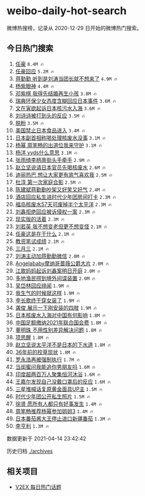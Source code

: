 # weibo-daily-hot-search

微博热搜榜，记录从 2020-12-29 日开始的微博热门搜索。

## 今日热门搜索

<!-- BEGIN -->

1. [任豪](https://s.weibo.com/weibo?q=%E4%BB%BB%E8%B1%AA&Refer=top) `8.4M 🔥`
1. [任豪回应](https://s.weibo.com/weibo?q=%23%E4%BB%BB%E8%B1%AA%E5%9B%9E%E5%BA%94%23&Refer=top) `5.2M 🔥`
1. [蒋勤勤 听到是刘涛当团长就不想来了](https://s.weibo.com/weibo?q=%E8%92%8B%E5%8B%A4%E5%8B%A4%20%E5%90%AC%E5%88%B0%E6%98%AF%E5%88%98%E6%B6%9B%E5%BD%93%E5%9B%A2%E9%95%BF%E5%B0%B1%E4%B8%8D%E6%83%B3%E6%9D%A5%E4%BA%86&Refer=top) `4.9M 🔥`
1. [杨紫眼神](https://s.weibo.com/weibo?q=%E6%9D%A8%E7%B4%AB%E7%9C%BC%E7%A5%9E&Refer=top) `4.4M 🔥`
1. [邓紫棋 我得先结婚再生小孩](https://s.weibo.com/weibo?q=%23%E9%82%93%E7%B4%AB%E6%A3%8B%20%E6%88%91%E5%BE%97%E5%85%88%E7%BB%93%E5%A9%9A%E5%86%8D%E7%94%9F%E5%B0%8F%E5%AD%A9%23&Refer=top) `3.8M 🔥`
1. [瑞典环保少女态度含糊回应日本事件](https://s.weibo.com/weibo?q=%23%E7%91%9E%E5%85%B8%E7%8E%AF%E4%BF%9D%E5%B0%91%E5%A5%B3%E6%80%81%E5%BA%A6%E5%90%AB%E7%B3%8A%E5%9B%9E%E5%BA%94%E6%97%A5%E6%9C%AC%E4%BA%8B%E4%BB%B6%23&Refer=top) `3.6M 🔥`
1. [文在寅欲起诉日本核污水入海](https://s.weibo.com/weibo?q=%23%E6%96%87%E5%9C%A8%E5%AF%85%E6%AC%B2%E8%B5%B7%E8%AF%89%E6%97%A5%E6%9C%AC%E6%A0%B8%E6%B1%A1%E6%B0%B4%E5%85%A5%E6%B5%B7%23&Refer=top) `3.6M 🔥`
1. [刘诗诗被打到头的反应](https://s.weibo.com/weibo?q=%E5%88%98%E8%AF%97%E8%AF%97%E8%A2%AB%E6%89%93%E5%88%B0%E5%A4%B4%E7%9A%84%E5%8F%8D%E5%BA%94&Refer=top) `3.5M 🔥`
1. [脱粉](https://s.weibo.com/weibo?q=%E8%84%B1%E7%B2%89&Refer=top) `3.5M 🔥`
1. [美国禁止日本食品进入](https://s.weibo.com/weibo?q=%23%E7%BE%8E%E5%9B%BD%E7%A6%81%E6%AD%A2%E6%97%A5%E6%9C%AC%E9%A3%9F%E5%93%81%E8%BF%9B%E5%85%A5%23&Refer=top) `3.4M 🔥`
1. [日本副首相称喝处理核废水没事](https://s.weibo.com/weibo?q=%23%E6%97%A5%E6%9C%AC%E5%89%AF%E9%A6%96%E7%9B%B8%E7%A7%B0%E5%96%9D%E5%A4%84%E7%90%86%E6%A0%B8%E5%BA%9F%E6%B0%B4%E6%B2%A1%E4%BA%8B%23&Refer=top) `3.1M 🔥`
1. [杨幂 周笔畅的出道位我来守护](https://s.weibo.com/weibo?q=%E6%9D%A8%E5%B9%82%20%E5%91%A8%E7%AC%94%E7%95%85%E7%9A%84%E5%87%BA%E9%81%93%E4%BD%8D%E6%88%91%E6%9D%A5%E5%AE%88%E6%8A%A4&Refer=top) `3.1M 🔥`
1. [杨洋 yyds什么意思](https://s.weibo.com/weibo?q=%E6%9D%A8%E6%B4%8B%20yyds%E4%BB%80%E4%B9%88%E6%84%8F%E6%80%9D&Refer=top) `3.1M 🔥`
1. [张雨绮李柄熹街头手牵手](https://s.weibo.com/weibo?q=%E5%BC%A0%E9%9B%A8%E7%BB%AE%E6%9D%8E%E6%9F%84%E7%86%B9%E8%A1%97%E5%A4%B4%E6%89%8B%E7%89%B5%E6%89%8B&Refer=top) `2.9M 🔥`
1. [赵立坚说请日本官员先喝核废水](https://s.weibo.com/weibo?q=%23%E8%B5%B5%E7%AB%8B%E5%9D%9A%E8%AF%B4%E8%AF%B7%E6%97%A5%E6%9C%AC%E5%AE%98%E5%91%98%E5%85%88%E5%96%9D%E6%A0%B8%E5%BA%9F%E6%B0%B4%23&Refer=top) `2.6M 🔥`
1. [迪丽热巴 想让大家更有底气喜欢我](https://s.weibo.com/weibo?q=%E8%BF%AA%E4%B8%BD%E7%83%AD%E5%B7%B4%20%E6%83%B3%E8%AE%A9%E5%A4%A7%E5%AE%B6%E6%9B%B4%E6%9C%89%E5%BA%95%E6%B0%94%E5%96%9C%E6%AC%A2%E6%88%91&Refer=top) `2.5M 🔥`
1. [杜淳 第一次家庭合影](https://s.weibo.com/weibo?q=%E6%9D%9C%E6%B7%B3%20%E7%AC%AC%E4%B8%80%E6%AC%A1%E5%AE%B6%E5%BA%AD%E5%90%88%E5%BD%B1&Refer=top) `2.5M 🔥`
1. [陈建斌蒋勤勤吵架又好笑又好气](https://s.weibo.com/weibo?q=%23%E9%99%88%E5%BB%BA%E6%96%8C%E8%92%8B%E5%8B%A4%E5%8B%A4%E5%90%B5%E6%9E%B6%E5%8F%88%E5%A5%BD%E7%AC%91%E5%8F%88%E5%A5%BD%E6%B0%94%23&Refer=top) `2.4M 🔥`
1. [酒店回应私生进时代少年团房间打卡](https://s.weibo.com/weibo?q=%23%E9%85%92%E5%BA%97%E5%9B%9E%E5%BA%94%E7%A7%81%E7%94%9F%E8%BF%9B%E6%97%B6%E4%BB%A3%E5%B0%91%E5%B9%B4%E5%9B%A2%E6%88%BF%E9%97%B4%E6%89%93%E5%8D%A1%23&Refer=top) `2.3M 🔥`
1. [福岛核废水57天可废掉半个太平洋](https://s.weibo.com/weibo?q=%23%E7%A6%8F%E5%B2%9B%E6%A0%B8%E5%BA%9F%E6%B0%B457%E5%A4%A9%E5%8F%AF%E5%BA%9F%E6%8E%89%E5%8D%8A%E4%B8%AA%E5%A4%AA%E5%B9%B3%E6%B4%8B%23&Refer=top) `2.3M 🔥`
1. [刘鑫拒绝回应被诉侵权一案](https://s.weibo.com/weibo?q=%E5%88%98%E9%91%AB%E6%8B%92%E7%BB%9D%E5%9B%9E%E5%BA%94%E8%A2%AB%E8%AF%89%E4%BE%B5%E6%9D%83%E4%B8%80%E6%A1%88&Refer=top) `2.3M 🔥`
1. [现实版的活着](https://s.weibo.com/weibo?q=%23%E7%8E%B0%E5%AE%9E%E7%89%88%E7%9A%84%E6%B4%BB%E7%9D%80%23&Refer=top) `2.3M 🔥`
1. [刘若英 我不想变老但更不想变怪](https://s.weibo.com/weibo?q=%E5%88%98%E8%8B%A5%E8%8B%B1%20%E6%88%91%E4%B8%8D%E6%83%B3%E5%8F%98%E8%80%81%E4%BD%86%E6%9B%B4%E4%B8%8D%E6%83%B3%E5%8F%98%E6%80%AA&Refer=top) `2.1M 🔥`
1. [任豪这是在干什么](https://s.weibo.com/weibo?q=%E4%BB%BB%E8%B1%AA%E8%BF%99%E6%98%AF%E5%9C%A8%E5%B9%B2%E4%BB%80%E4%B9%88&Refer=top) `2.1M 🔥`
1. [教资笔试成绩](https://s.weibo.com/weibo?q=%E6%95%99%E8%B5%84%E7%AC%94%E8%AF%95%E6%88%90%E7%BB%A9&Refer=top) `2.1M 🔥`
1. [三月三](https://s.weibo.com/weibo?q=%E4%B8%89%E6%9C%88%E4%B8%89&Refer=top) `2.1M 🔥`
1. [刘涛主动加蒋勤勤微信](https://s.weibo.com/weibo?q=%23%E5%88%98%E6%B6%9B%E4%B8%BB%E5%8A%A8%E5%8A%A0%E8%92%8B%E5%8B%A4%E5%8B%A4%E5%BE%AE%E4%BF%A1%23&Refer=top) `2.0M 🔥`
1. [Angelababy摩纳哥蔷薇公爵大片](https://s.weibo.com/weibo?q=%23Angelababy%E6%91%A9%E7%BA%B3%E5%93%A5%E8%94%B7%E8%96%87%E5%85%AC%E7%88%B5%E5%A4%A7%E7%89%87%23&Refer=top) `2.0M 🔥`
1. [江歌妈妈起诉刘鑫案明日开庭](https://s.weibo.com/weibo?q=%23%E6%B1%9F%E6%AD%8C%E5%A6%88%E5%A6%88%E8%B5%B7%E8%AF%89%E5%88%98%E9%91%AB%E6%A1%88%E6%98%8E%E6%97%A5%E5%BC%80%E5%BA%AD%23&Refer=top) `2.0M 🔥`
1. [多地渔民捞到境外间谍装置](https://s.weibo.com/weibo?q=%23%E5%A4%9A%E5%9C%B0%E6%B8%94%E6%B0%91%E6%8D%9E%E5%88%B0%E5%A2%83%E5%A4%96%E9%97%B4%E8%B0%8D%E8%A3%85%E7%BD%AE%23&Refer=top) `2.0M 🔥`
1. [吴岱林回应绯闻](https://s.weibo.com/weibo?q=%E5%90%B4%E5%B2%B1%E6%9E%97%E5%9B%9E%E5%BA%94%E7%BB%AF%E9%97%BB&Refer=top) `1.9M 🔥`
1. [我生气的时候就这样](https://s.weibo.com/weibo?q=%23%E6%88%91%E7%94%9F%E6%B0%94%E7%9A%84%E6%97%B6%E5%80%99%E5%B0%B1%E8%BF%99%E6%A0%B7%23&Refer=top) `1.9M 🔥`
1. [李长歌终于穿女装了](https://s.weibo.com/weibo?q=%23%E6%9D%8E%E9%95%BF%E6%AD%8C%E7%BB%88%E4%BA%8E%E7%A9%BF%E5%A5%B3%E8%A3%85%E4%BA%86%23&Refer=top) `1.9M 🔥`
1. [龚俊 展示一下刚安装的四肢](https://s.weibo.com/weibo?q=%E9%BE%9A%E4%BF%8A%20%E5%B1%95%E7%A4%BA%E4%B8%80%E4%B8%8B%E5%88%9A%E5%AE%89%E8%A3%85%E7%9A%84%E5%9B%9B%E8%82%A2&Refer=top) `1.9M 🔥`
1. [日本核废水入海对中国有何影响](https://s.weibo.com/weibo?q=%23%E6%97%A5%E6%9C%AC%E6%A0%B8%E5%BA%9F%E6%B0%B4%E5%85%A5%E6%B5%B7%E5%AF%B9%E4%B8%AD%E5%9B%BD%E6%9C%89%E4%BD%95%E5%BD%B1%E5%93%8D%23&Refer=top) `1.8M 🔥`
1. [中国足额缴纳2021年联合国会费](https://s.weibo.com/weibo?q=%23%E4%B8%AD%E5%9B%BD%E8%B6%B3%E9%A2%9D%E7%BC%B4%E7%BA%B32021%E5%B9%B4%E8%81%94%E5%90%88%E5%9B%BD%E4%BC%9A%E8%B4%B9%23&Refer=top) `1.8M 🔥`
1. [董明珠 不用性别差异解决问题](https://s.weibo.com/weibo?q=%E8%91%A3%E6%98%8E%E7%8F%A0%20%E4%B8%8D%E7%94%A8%E6%80%A7%E5%88%AB%E5%B7%AE%E5%BC%82%E8%A7%A3%E5%86%B3%E9%97%AE%E9%A2%98&Refer=top) `1.8M 🔥`
1. [项思醒](https://s.weibo.com/weibo?q=%E9%A1%B9%E6%80%9D%E9%86%92&Refer=top) `1.8M 🔥`
1. [赵立坚说太平洋不是日本的下水道](https://s.weibo.com/weibo?q=%23%E8%B5%B5%E7%AB%8B%E5%9D%9A%E8%AF%B4%E5%A4%AA%E5%B9%B3%E6%B4%8B%E4%B8%8D%E6%98%AF%E6%97%A5%E6%9C%AC%E7%9A%84%E4%B8%8B%E6%B0%B4%E9%81%93%23&Refer=top) `1.8M 🔥`
1. [36年前的校草现状](https://s.weibo.com/weibo?q=%2336%E5%B9%B4%E5%89%8D%E7%9A%84%E6%A0%A1%E8%8D%89%E7%8E%B0%E7%8A%B6%23&Refer=top) `1.8M 🔥`
1. [罗永浩再被强制执行](https://s.weibo.com/weibo?q=%23%E7%BD%97%E6%B0%B8%E6%B5%A9%E5%86%8D%E8%A2%AB%E5%BC%BA%E5%88%B6%E6%89%A7%E8%A1%8C%23&Refer=top) `1.7M 🔥`
1. [当闺蜜问我能追你男朋友吗](https://s.weibo.com/weibo?q=%23%E5%BD%93%E9%97%BA%E8%9C%9C%E9%97%AE%E6%88%91%E8%83%BD%E8%BF%BD%E4%BD%A0%E7%94%B7%E6%9C%8B%E5%8F%8B%E5%90%97%23&Refer=top) `1.6M 🔥`
1. [印度超两百万人聚集恒河沐浴](https://s.weibo.com/weibo?q=%E5%8D%B0%E5%BA%A6%E8%B6%85%E4%B8%A4%E7%99%BE%E4%B8%87%E4%BA%BA%E8%81%9A%E9%9B%86%E6%81%92%E6%B2%B3%E6%B2%90%E6%B5%B4&Refer=top) `1.6M 🔥`
1. [王嘉尔发现自己没戴口罩后的反应](https://s.weibo.com/weibo?q=%23%E7%8E%8B%E5%98%89%E5%B0%94%E5%8F%91%E7%8E%B0%E8%87%AA%E5%B7%B1%E6%B2%A1%E6%88%B4%E5%8F%A3%E7%BD%A9%E5%90%8E%E7%9A%84%E5%8F%8D%E5%BA%94%23&Refer=top) `1.6M 🔥`
1. [三星堆喊话复原黄金面具UP主](https://s.weibo.com/weibo?q=%23%E4%B8%89%E6%98%9F%E5%A0%86%E5%96%8A%E8%AF%9D%E5%A4%8D%E5%8E%9F%E9%BB%84%E9%87%91%E9%9D%A2%E5%85%B7UP%E4%B8%BB%23&Refer=top) `1.5M 🔥`
1. [时代少年团公开私生照片](https://s.weibo.com/weibo?q=%23%E6%97%B6%E4%BB%A3%E5%B0%91%E5%B9%B4%E5%9B%A2%E5%85%AC%E5%BC%80%E7%A7%81%E7%94%9F%E7%85%A7%E7%89%87%23&Refer=top) `1.5M 🔥`
1. [徐贤 愿所有人都只有好事发生](https://s.weibo.com/weibo?q=%E5%BE%90%E8%B4%A4%20%E6%84%BF%E6%89%80%E6%9C%89%E4%BA%BA%E9%83%BD%E5%8F%AA%E6%9C%89%E5%A5%BD%E4%BA%8B%E5%8F%91%E7%94%9F&Refer=top) `1.4M 🔥`
1. [周笔畅推荐杨幂参加姐姐3](https://s.weibo.com/weibo?q=%23%E5%91%A8%E7%AC%94%E7%95%85%E6%8E%A8%E8%8D%90%E6%9D%A8%E5%B9%82%E5%8F%82%E5%8A%A0%E5%A7%90%E5%A7%903%23&Refer=top) `1.4M 🔥`
1. [日本番茄酱大王停止进口新疆番茄](https://s.weibo.com/weibo?q=%23%E6%97%A5%E6%9C%AC%E7%95%AA%E8%8C%84%E9%85%B1%E5%A4%A7%E7%8E%8B%E5%81%9C%E6%AD%A2%E8%BF%9B%E5%8F%A3%E6%96%B0%E7%96%86%E7%95%AA%E8%8C%84%23&Refer=top) `1.3M 🔥`
1. [李亨利](https://s.weibo.com/weibo?q=%E6%9D%8E%E4%BA%A8%E5%88%A9&Refer=top) `1.3M 🔥`

数据更新于 2021-04-14 23:42:42

<!-- END -->

历史归档 [./archives](./archives)

## 相关项目

- [V2EX 每日热门话题](https://github.com/boojack/v2ex-daily-hot-topic)
